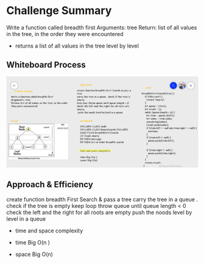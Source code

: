 # Challenge Summary
<!-- Description of the challenge -->
Write a function called breadth first
Arguments: tree
Return: list of all values in the tree, in the order they were encountered

* returns a list of all values in the tree level by level

## Whiteboard Process
<!-- Embedded whiteboard image -->
![w](./code17.png)

## Approach & Efficiency
<!-- What approach did you take? Why? What is the Big O space/time for this approach? -->
create function breadth First Search & pass a tree
carry the tree in a queue . check if the tree is empty
keep loop throw queue until queue length < 0  check the left and the right for all roots are empty 
 push the noods level by level in a queue

* time and space complexity

* time Big O(n )
* space Big O(n)

<!-- Show how to run your code, and examples of it in action -->